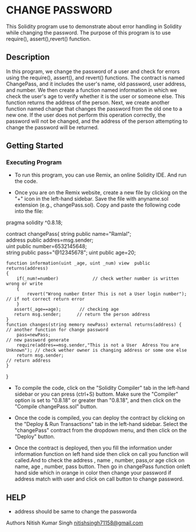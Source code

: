 # CHANGE PASSWORD


This Solidity program use to demonstrate about error handling in Solidity while changing the password. The purpose of this program is to use require(), assert(),revert() function.

## Description

In this program, we change the password of a user and check for errors using the require(), assert(), and revert() functions. The contract is named ChangePass, and it includes the user's name, old password, user address, and number. We then create a function named information in which we check the user's age to verify whether it is the user or someone else. This function returns the address of the person. Next, we create another function named change that changes the password from the old one to a new one. If the user does not perform this operation correctly, the password will not be changed, and the address of the person attempting to change the password will be returned.

## Getting Started

### Executing Program 
* To run this program, you can use Remix, an online Solidity IDE. And run the code.

* Once you are on the Remix website, create a new file by clicking on the "+" icon in the left-hand sidebar. Save the file with anyname.sol extension (e.g., changePass.sol). Copy and paste the following code into the file:

pragma solidity ^0.8.18;

contract changePass{
    string public name="Ramlal";            
    address public addres=msg.sender;      
    uint public number=6532145648;        
    string public pass="@12345678"; 
    uint public age=20;                 

    function information(uint _age, uint _num) view  public returns(address)
    {
        if(_num!=number)             // check wether number is written wrong or write
        {
            revert("Wrong number Enter This is not a User login number");  // if not correct return error
        }
       assert(_age==age);       // checking age 
       return msg.sender;      // return the person address
    }
    function changes(string memory newPass) external returns(address) {     // another function for change password
        pass=newPass;                                                      // new password generate
        require(addres==msg.sender,"This is not a User  Adress You are Unknown"); // check wether owner is changing address or some one else
        return msg.sender;                                                       // return address
    }
}

* To compile the code, click on the "Solidity Compiler" tab in the left-hand sidebar or you can press (ctrl+S) buttom. Make sure the "Compiler" option is set to "0.8.18" or greater than "0.8.18", and then click on the "Compile changePass.sol" button.

* Once the code is compiled, you can deploy the contract by clicking on the "Deploy & Run Transactions" tab in the left-hand sidebar. Select the "changePass" contract from the dropdown menu, and then click on the "Deploy" button.

* Once the contract is deployed, then you fill the information under information function on left hand side then click on call you function will called.And to check the address , name , number, pass,or age click on name, age , number, pass button. Then go in changePass function onleft hand side which in orange in color then change your password if address match with user and click on call button to change password.

## HELP

* address should be same to change the passworda

Authors Nitish Kumar Singh nitishsingh71158@gmail.com
